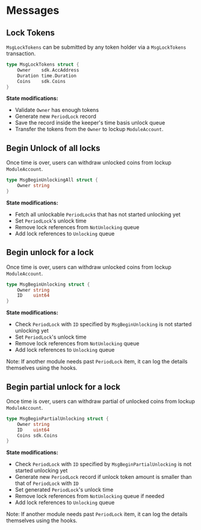 <!--
order: 3
-->

# Messages

## Lock Tokens

`MsgLockTokens` can be submitted by any token holder via a `MsgLockTokens` transaction.

```go
type MsgLockTokens struct {
	Owner    sdk.AccAddress
	Duration time.Duration
	Coins    sdk.Coins
}
```

**State modifications:**

- Validate `Owner` has enough tokens
- Generate new `PeriodLock` record
- Save the record inside the keeper's time basis unlock queue
- Transfer the tokens from the `Owner` to lockup `ModuleAccount`.

## Begin Unlock of all locks

Once time is over, users can withdraw unlocked coins from lockup `ModuleAccount`.

```go
type MsgBeginUnlockingAll struct {
	Owner string
}
```

**State modifications:**

- Fetch all unlockable `PeriodLock`s that has not started unlocking yet
- Set `PeriodLock`'s unlock time
- Remove lock references from `NotUnlocking` queue
- Add lock references to `Unlocking` queue

## Begin unlock for a lock

Once time is over, users can withdraw unlocked coins from lockup `ModuleAccount`.

```go
type MsgBeginUnlocking struct {
	Owner string
	ID    uint64
}
```

**State modifications:**

- Check `PeriodLock` with `ID` specified by `MsgBeginUnlocking` is not started unlocking yet
- Set `PeriodLock`'s unlock time
- Remove lock references from `NotUnlocking` queue
- Add lock references to `Unlocking` queue

Note: If another module needs past `PeriodLock` item, it can log the details themselves using the hooks.
## Begin partial unlock for a lock

Once time is over, users can withdraw partial of unlocked coins from lockup `ModuleAccount`.

```go
type MsgBeginPartialUnlocking struct {
	Owner string
	ID    uint64
	Coins sdk.Coins
}
```

**State modifications:**

- Check `PeriodLock` with `ID` specified by `MsgBeginPartialUnlocking` is not started unlocking yet
- Generate new `PeriodLock` record if unlock token amount is smaller than that of `PeriodLock` with `ID`
- Set generated `PeriodLock`'s unlock time
- Remove lock references from `NotUnlocking` queue if needed
- Add lock references to `Unlocking` queue

Note: If another module needs past `PeriodLock` item, it can log the details themselves using the hooks.
